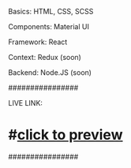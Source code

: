 Basics: HTML, CSS, SCSS

Components: Material UI

Framework: React

Context: Redux (soon)

Backend: Node.JS (soon)

################

LIVE LINK:
# #<a href="https://hasnibooking.netlify.app/">click to preview</a>

################
